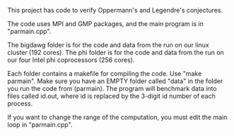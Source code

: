 This project has code to verify Oppermann's and Legendre's conjectures.

The code uses MPI and GMP packages, and the main program is in "parmain.cpp".

The bigdawg folder is for the code and data from the run on our linux cluster (192 cores).
The phi folder is for the code and data from the run on our four Intel phi coprocessors (256 cores).

Each folder contains a makefile for compiling the code. Use "make parmain".
Make sure you have an EMPTY folder called "data" in the folder you run the code from (parmain).
The program will benchmark data into files called id.out, where id is replaced by the 3-digit id number of each process.

If you want to change the range of the computation, you must edit the main loop in "parmain.cpp".
